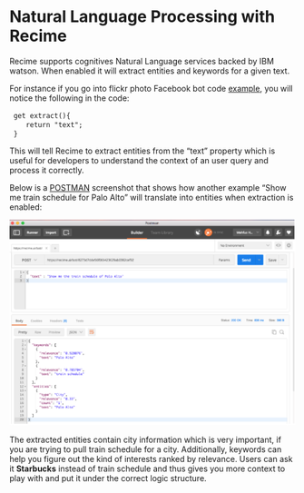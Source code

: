 # Natural Language Processing with Recime



Recime supports cognitives Natural Language services backed by IBM watson. When enabled it will extract entities and keywords for a given text.

For instance if you go into flickr photo Facebook bot code [example](https://docs.recime.ai/bot_code.html), you will notice the following in the code:

``` 
 get extract(){     
    return "text";  
 }
```

This will tell Recime to extract entities from the “text” property which is useful for developers to understand the context of an user query and process it correctly.

Below is a [POSTMAN](/postman.md) screenshot that shows how another example “Show me train schedule for Palo Alto” will translate into entities when extraction is enabled:

![](/assets/nlp.png)




The extracted entities contain city information which is very important, if you are trying to pull train schedule for a city. Additionally, keywords can help you figure out the kind of interests ranked by relevance. Users can ask it **Starbucks** instead of train schedule and thus gives you more context to play with and put it under the correct logic structure.














